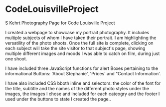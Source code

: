 # CodeLouisvilleProject

S Kehrt Photography Page for Code Louisville Project

I created a webpage to showcase my portrait photography. 
It includes multiple subjects of whom I have taken their portrait.
I am highlighting the versatility of the photo shoots. 
Once the full site is complete, clicking on each subject will take the site visitor to that subject's page, showing multiple different images and moods I was able to catch on film, during just one shoot.

I have included three JavaScript functions for alert Boxes pertaining to the informational Buttons: 'About Stephanie', 'Prices' and "Contact Information'.

I have also included CSS bboth inline and selectors: the color of the font for the title, subtitle and the names of the different photo styles under the images, the images I chose and included for each cateogry and the footer I used under the buttons to state I created the page.. 
